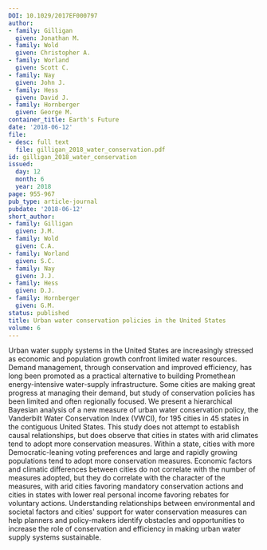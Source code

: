 ```yaml
---
DOI: 10.1029/2017EF000797
author:
- family: Gilligan
  given: Jonathan M.
- family: Wold
  given: Christopher A.
- family: Worland
  given: Scott C.
- family: Nay
  given: John J.
- family: Hess
  given: David J.
- family: Hornberger
  given: George M.
container_title: Earth's Future
date: '2018-06-12'
file:
- desc: full text
  file: gilligan_2018_water_conservation.pdf
id: gilligan_2018_water_conservation
issued:
  day: 12
  month: 6
  year: 2018
page: 955-967
pub_type: article-journal
pubdate: '2018-06-12'
short_author:
- family: Gilligan
  given: J.M.
- family: Wold
  given: C.A.
- family: Worland
  given: S.C.
- family: Nay
  given: J.J.
- family: Hess
  given: D.J.
- family: Hornberger
  given: G.M.
status: published
title: Urban water conservation policies in the United States
volume: 6
---
```

Urban water supply systems in the United States are increasingly stressed as economic and population growth confront limited water resources. Demand management, through conservation and improved efficiency, has long been promoted as a practical alternative to building Promethean energy-intensive water-supply infrastructure. Some cities are making great progress at managing their demand, but study of conservation policies has been limited and often regionally focused. We present a hierarchical Bayesian analysis of a new measure of urban water conservation policy, the Vanderbilt Water Conservation Index (VWCI), for 195 cities in 45 states in the contiguous United States. This study does not attempt to establish causal relationships, but does observe that cities in states with arid climates tend to adopt more conservation measures. Within a state, cities with more Democratic-leaning voting preferences and large and rapidly growing populations tend to adopt more conservation measures. Economic factors and climatic differences between cities do not correlate with the number of measures adopted, but they do correlate with the character of the measures, with arid cities favoring mandatory conservation actions and cities in states with lower real personal income favoring rebates for voluntary actions. Understanding relationships between environmental and societal factors and cities&#x27; support for water conservation measures can help planners and policy-makers identify obstacles and opportunities to increase the role of conservation and efficiency in making urban water supply systems sustainable.
